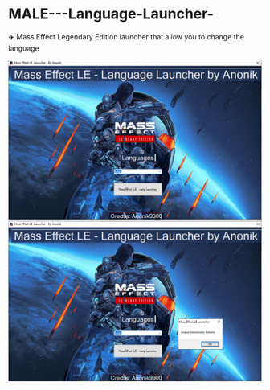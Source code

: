 # MALE---Language-Launcher-
✈️ Mass Effect Legendary Edition launcher that allow you to change the language


<div align="center">
  <img src="https://github.com/anonik9900/MALE---Language-Launcher-/blob/main/preview1.png?raw=true">
  
  <img src="https://github.com/anonik9900/MALE---Language-Launcher-/blob/main/preview2.png?raw=true">
  </div>

